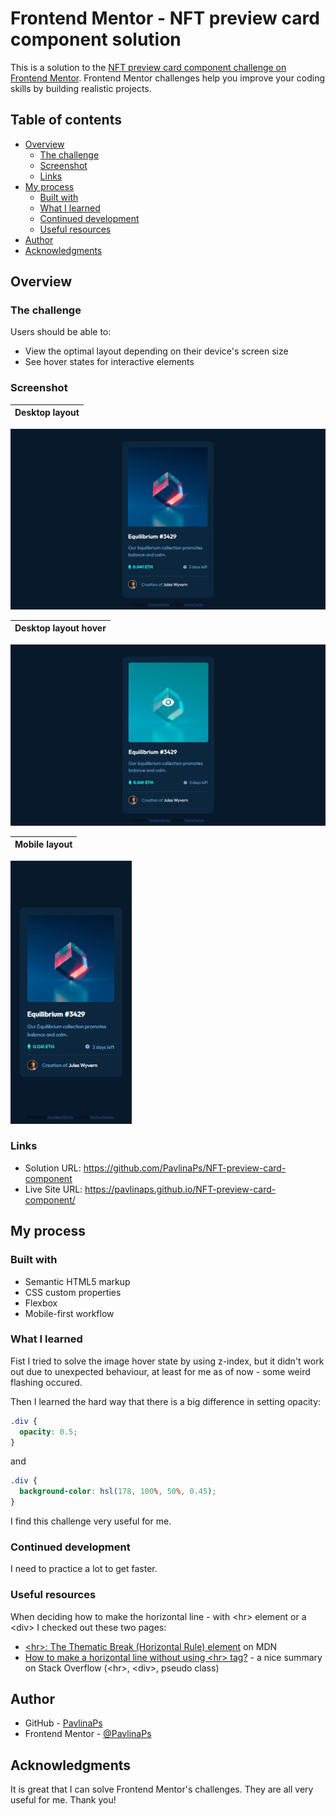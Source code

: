 # Frontend Mentor - NFT preview card component solution

This is a solution to the [NFT preview card component challenge on Frontend Mentor](https://www.frontendmentor.io/challenges/nft-preview-card-component-SbdUL_w0U). Frontend Mentor challenges help you improve your coding skills by building realistic projects. 

## Table of contents

- [Overview](#overview)
  - [The challenge](#the-challenge)
  - [Screenshot](#screenshot)
  - [Links](#links)
- [My process](#my-process)
  - [Built with](#built-with)
  - [What I learned](#what-i-learned)
  - [Continued development](#continued-development)
  - [Useful resources](#useful-resources)
- [Author](#author)
- [Acknowledgments](#acknowledgments)

## Overview

### The challenge

Users should be able to:

- View the optimal layout depending on their device's screen size
- See hover states for interactive elements

### Screenshot

| Desktop layout |
|:--:|
![Desktop layout](./screenshot-desktop.jpg)

| Desktop layout hover|
|:--:|
![Desktop layout](./screenshot-desktop-hover.jpg)

| Mobile layout |
|:--:|
![Mobile layout](./screenshot-mobile.jpg)

### Links

- Solution URL: https://github.com/PavlinaPs/NFT-preview-card-component
- Live Site URL: https://pavlinaps.github.io/NFT-preview-card-component/

## My process

### Built with

- Semantic HTML5 markup
- CSS custom properties
- Flexbox
- Mobile-first workflow

### What I learned

Fist I tried to solve the image hover state by using z-index, but it didn't work out due to unexpected behaviour, at least for me as of now - some weird flashing occured.

Then I learned the hard way that there is a big difference in setting opacity:

```css
.div {
  opacity: 0.5;
}
```
and
```css
.div {
  background-color: hsl(178, 100%, 50%, 0.45);
}
```
I find this challenge very useful for me.

### Continued development

I need to practice a lot to get faster.

### Useful resources

When deciding how to make the horizontal line - with \<hr> element or a \<div> I checked out these two pages:
- [\<hr>: The Thematic Break (Horizontal Rule) element](https://developer.mozilla.org/en-US/docs/Web/HTML/Element/hr) on MDN
- [How to make a horizontal line without using \<hr> tag?](https://stackoverflow.com/questions/68442307/how-to-make-a-horizontal-line-without-using-hr-tag) - a nice summary on Stack Overflow (\<hr>, \<div>, pseudo class)

## Author

- GitHub - [PavlinaPs](https://github.com/PavlinaPs)
- Frontend Mentor - [@PavlinaPs](https://www.frontendmentor.io/profile/PavlinaPs)

## Acknowledgments

It is great that I can solve Frontend Mentor's challenges. They are all very useful for me. Thank you!
